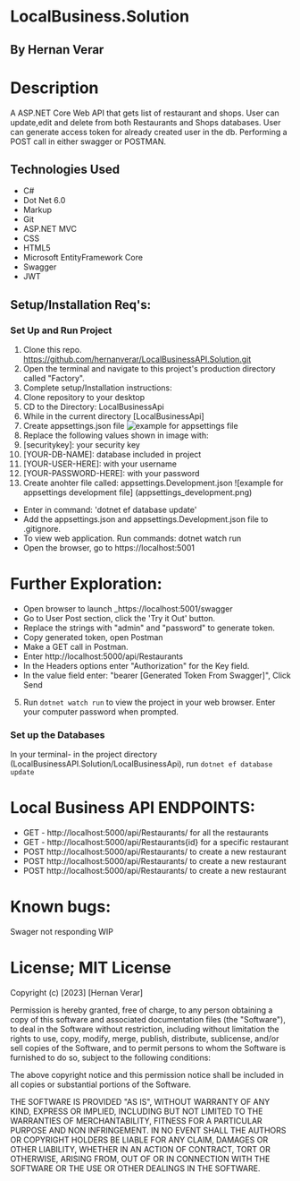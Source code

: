 # LocalBusiness.Solution


## By Hernan Verar

# Description 
A ASP.NET Core Web API that gets list of restaurant and shops.  User can update,edit and delete from both Restaurants and Shops databases.  User can generate access token for already created user in the db.  Performing a POST call in either swagger or POSTMAN.

## Technologies Used
* C#
* Dot Net 6.0
* Markup
* Git
* ASP.NET MVC
* CSS
* HTML5
* Microsoft EntityFramework Core
* Swagger
* JWT

## Setup/Installation Req's:

### Set Up and Run Project
1. Clone this repo. https://github.com/hernanverar/LocalBusinessAPI.Solution.git
2. Open the terminal and navigate to this project's production directory called "Factory".
3. Complete setup/Installation instructions:
4. Clone repository to your desktop 
5. CD to the Directory: LocalBusinessApi
6. While in the current directory [LocalBusinessApi]  
7. Create appsettings.json file ![example for appsettings file](appsettings_image.png)
8. Replace the following values shown in image with: 
9. [securitykey]: your security key
10. [YOUR-DB-NAME]: database included in project
11. [YOUR-USER-HERE]: with your username
12. [YOUR-PASSWORD-HERE]: with your password
13. Create anohter file called: appsettings.Development.json ![example for appsettings development file] (appsettings_development.png) 
* Enter in command: 'dotnet ef database update'
* Add the appsettings.json and appsettings.Development.json file to .gitignore.
* To view web application. Run commands: dotnet watch run 
* Open the browser, go to https://localhost:5001
# Further Exploration:
* Open browser to launch _https://localhost:5001/swagger
* Go to User Post section, click the 'Try it Out' button. 
* Replace the strings with "admin" and "password" to generate token. 
* Copy generated token, open Postman
* Make a GET call in Postman. 
* Enter http://localhost:5000/api/Restaurants
* In the Headers options enter "Authorization" for the Key field. 
* In the value field enter: "bearer [Generated Token From Swagger]", Click Send


5. Run ```dotnet watch run``` to view the project in your web browser. Enter your computer password when prompted.


### Set up the Databases

In your terminal- in the project directory (LocalBusinessAPI.Solution/LocalBusinessApi), run ```dotnet ef database update```

# Local Business API ENDPOINTS:
* GET - http://localhost:5000/api/Restaurants/ for all the restaurants
* GET - http://localhost:5000/api/Restaurants{id} for a specific restaurant
* POST http://localhost:5000/api/Restaurants/ to create a new restaurant 
* POST http://localhost:5000/api/Restaurants/ to create a new restaurant 
* POST http://localhost:5000/api/Restaurants/ to create a new restaurant 

# Known bugs: 
  Swager not responding WIP

# License; MIT License

Copyright (c) [2023] [Hernan Verar]

Permission is hereby granted, free of charge, to any person obtaining a copy of this software and associated documentation files (the "Software"), to deal in the Software without restriction, including without limitation the rights to use, copy, modify, merge, publish, distribute, sublicense, and/or sell copies of the Software, and to permit persons to whom the Software is furnished to do so, subject to the following conditions:

The above copyright notice and this permission notice shall be included in all copies or substantial portions of the Software.

THE SOFTWARE IS PROVIDED "AS IS", WITHOUT WARRANTY OF ANY KIND, EXPRESS OR IMPLIED, INCLUDING BUT NOT LIMITED TO THE WARRANTIES OF MERCHANTABILITY, FITNESS FOR A PARTICULAR PURPOSE AND NON INFRINGEMENT. IN NO EVENT SHALL THE AUTHORS OR COPYRIGHT HOLDERS BE LIABLE FOR ANY CLAIM, DAMAGES OR OTHER LIABILITY, WHETHER IN AN ACTION OF CONTRACT, TORT OR OTHERWISE, ARISING FROM, OUT OF OR IN CONNECTION WITH THE SOFTWARE OR THE USE OR OTHER DEALINGS IN THE SOFTWARE.